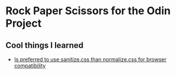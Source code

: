 # Rock Paper Scissors for the Odin Project

## Cool things I learned

- [Is preferred to use sanitize.css than normalize.css for browser compatibility](https://github.com/csstools/sanitize.css)
